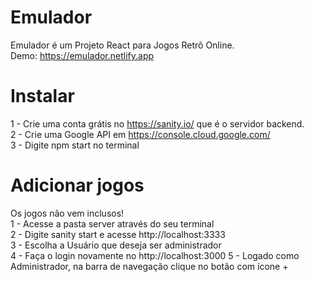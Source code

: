 # Emulador

Emulador é um Projeto React para Jogos Retrô Online.<br>
Demo: https://emulador.netlify.app

# Instalar
1 - Crie uma conta grátis no https://sanity.io/ que é o servidor backend.<br>
2 - Crie uma Google API em https://console.cloud.google.com/<br>
3 - Digite npm start no terminal

# Adicionar jogos

Os jogos não vem inclusos!<br>
1 - Acesse a pasta server através do seu terminal<br>
2 - Digite sanity start e acesse http://localhost:3333<br>
3 - Escolha a Usuário que deseja ser administrador<br>
4 - Faça o login novamente no http://localhost:3000
5 - Logado como Administrador, na barra de navegação clique no botão com ícone +
